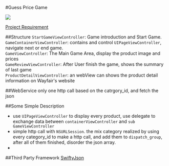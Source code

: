 #Guess Price Game

![](https://github.com/tonylibra/GuessPriceGame/blob/master/ezgif-2005053310.gif)

[Project Requirement](https://github.com/tonylibra/GuessPriceGame/blob/master/ProjectTODO.md)

##Structure
`StartGameViewController`: Game introduction and Start Game.  
`GameContainerViewController`: contains and control `UIPageViewController`, navigate next or end game.  
`GameViewController`: The Main Game Area, display the product image and prices  
`GameReviewViewController`: After User finish the game, shows the summary of last game  
`ProductDetailViewController`: an webView can shows the product detail information on Wayfair's website    

##WebService
only one http call based on the catrgory_id, and fetch the json

##Some Simple Description
* use `UIPageViewController` to display every product, use delegate to exchange data between `containerViewController` and `sub GameViewController`
* simple http call with `NSURLSession`. the mix category realized by using every category_id to make a http call, and add them to `dispatch_group`, after all of them finished, disorder the json array.
* 

##Third Party Framework
[SwiftyJson](https://github.com/SwiftyJSON/SwiftyJSON)

